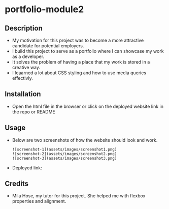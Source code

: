 # portfolio-module2
## Description
- My motivation for this project was to become a more attractive candidate for potential employers.
- I build this project to serve as a portfolio where I can showcase my work as a developer.
- It solves the problem of having a place that my work is stored in a creative way.
- I leaarned a lot about CSS styling and how to use media queries effectivly. 
## Installation
- Open the html file in the browser or click on the deployed website link in the repo or README
## Usage
- Below are two screenshots of how the website should look and work.

   ```
   ![screenshot-1](assets/images/screenshot1.png)
   ![screenshot-2](assets/images/screenshot2.png)
   ![screenshot-3](assets/images/screenshot3.png)

- Deployed link:


## Credits
- Mila Hose, my tutor for this project. She helped me with flexbox properties and alignment.


